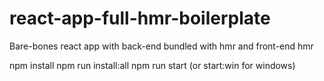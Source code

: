 # react-app-full-hmr-boilerplate
Bare-bones react app with back-end bundled with hmr and front-end hmr

npm install
npm run install:all
npm run start (or start:win for windows)
